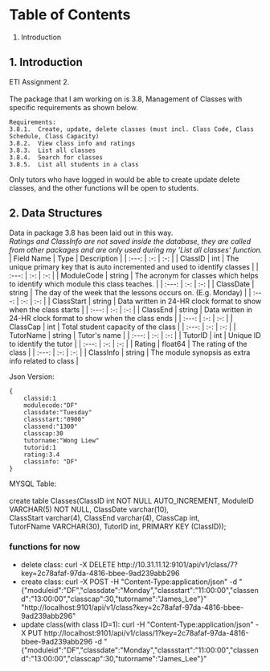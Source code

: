 # Table of Contents
1. Introduction


## 1. Introduction
ETI Assignment 2. <br></br>
The package that I am working on is 3.8, Management of Classes with specific requirements as shown below.
```
Requirements:
3.8.1.	Create, update, delete classes (must incl. Class Code, Class Schedule, Class Capacity)
3.8.2.	View class info and ratings
3.8.3.	List all classes
3.8.4.	Search for classes
3.8.5.	List all students in a class
```
Only tutors who have logged in would be able to create update delete classes, and the other functions will be open to students.

## 2. Data Structures
Data in package 3.8 has been laid out in this way.</br> *Ratings and ClassInfo are not saved inside the database, they are called from other packages and are only used during my 'List all classes' function.*
| Field Name | Type  | Description  |
| :---:   | :-: | :-: |
| ClassID | int | The unique primary key that is auto incremented and used to identify classes |
| :---:   | :-: | :-: |
| ModuleCode | string | The acronym for classes which helps to identify which module this class teaches. |
| :---:   | :-: | :-: |
| ClassDate | string | The day of the week that the lessons occurs on. (E.g. Monday) |
| :---:   | :-: | :-: |
| ClassStart | string | Data written in 24-HR clock format to show when the class starts |
| :---:   | :-: | :-: |
| ClassEnd | string | Data written in 24-HR clock format to show when the class ends |
| :---:   | :-: | :-: |
| ClassCap | int | Total student capacity of the class |
| :---:   | :-: | :-: |
| TutorName | string | Tutor's name |
| :---:   | :-: | :-: |
| TutorID | int | Unique ID to identify the tutor |
| :---:   | :-: | :-: |
| Rating | float64 | The rating of the class |
| :---:   | :-: | :-: |
| ClassInfo | string | The module synopsis as extra info related to class |

Json Version:
```
{
	classid:1
	modulecode:"DF"
	classdate:"Tuesday"
	classstart:"0900"
	classend:"1300"
	classcap:30
	tutorname:"Wong Liew"
	tutorid:1
	rating:3.4
	classinfo: "DF"
}
```
MYSQL Table:<br></br>
create table Classes(ClassID int NOT NULL AUTO_INCREMENT, 
	ModuleID VARCHAR(5) NOT NULL,
	ClassDate varchar(10),  
	ClassStart  varchar(4), 
	ClassEnd varchar(4),
    ClassCap int,  
	TutorFName VARCHAR(30),
    TutorID int,
    PRIMARY KEY (ClassID));


### functions for now
<ul><li>delete class:
curl -X DELETE http://10.31.11.12:9101/api/v1/class/7?key=2c78afaf-97da-4816-bbee-9ad239abb296</li>
<li>create class:
curl -X POST -H "Content-Type:application/json" -d "{"moduleid":"DF","classdate":"Monday","classstart":"11:00:00","classend":"13:00:00","classcap":30,"tutorname":"James_Lee"}" "http://localhost:9101/api/v1/class?key=2c78afaf-97da-4816-bbee-9ad239abb296"</li>
<li>update class(with class ID=1):
curl -H "Content-Type:application/json" -X PUT http://localhost:9101/api/v1/class/1?key=2c78afaf-97da-4816-bbee-9ad239abb296 -d "{"moduleid":"DF","classdate":"Monday","classstart":"11:00:00","classend":"13:00:00","classcap":30,"tutorname":"James_Lee"}"</li>
</ul>

